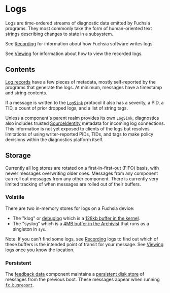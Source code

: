 # Logs

Logs are time-ordered streams of diagnostic data emitted by Fuchsia programs. They most commonly
take the form of human-oriented text strings describing changes to state in a subsystem.

See [Recording] for information about how Fuchsia software writes logs.

See [Viewing] for information about how to view the recorded logs.

## Contents

[Log records][LogMessage] have a few pieces of metadata, mostly self-reported by the programs that
generate the logs. At minimum, messages have a timestamp and string contents.

If a message is written to the [`LogSink`] protocol it also has a severity, a PID, a TID, a count of
prior dropped logs, and a list of string tags.

Unless a component's parent realm provides its own `LogSink`, diagnostics also includes trusted
[SourceIdentity] metadata for incoming log connections. This information is not yet exposed to
clients of the logs but resolves limitations of using writer-reported PIDs, TIDs, and tags to make
policy decisions within the diagnostics platform itself.

## Storage

Currently all log stores are rotated on a first-in-first-out (FIFO) basis, with newer messages
overwriting older ones. Messages from any component can roll out messages from any other component.
There is currently very limited tracking of when messages are rolled out of their buffers.

### Volatile

There are two in-memory stores for logs on a Fuchsia device:

* The "klog" or [debuglog] which is a [128kb buffer in the kernel].
* The "syslog" which is a [4MB buffer in the Archivist] that runs as a singleton in `sys`.

Note: If you can't find some logs, see [Recording] logs to find out which of these buffers is the
intended point of transit for your message. See [Viewing] logs once you know the location.

### Persistent

The [feedback data] component maintains a [persistent disk store] of messages from the previous
boot. These messages appear when running [`fx bugreport`].

[LogMessage]: https://fuchsia.dev/reference/fidl/fuchsia.logger#LogMessage
[`LogSink`]: https://fuchsia.dev/reference/fidl/fuchsia.logger#LogSink
[SourceIdentity]: https://fuchsia.dev/reference/fidl/fuchsia.sys.internal#SourceIdentity
[debuglog]: /docs/reference/kernel_objects/debuglog.md
[128kb buffer in the kernel]: /zircon/kernel/lib/debuglog/debuglog.cc
[4MB buffer in the archivist]: /src/diagnostics/archivist/src/logs.rs
[Recording]: /docs/development/logs/recording.md
[Viewing]: /docs/development/logs/viewing.md
[feedback data]: /src/developer/forensics/feedback_data
[persistent disk store]: /src/developer/forensics/feedback_data/system_log_recorder/system_log_recorder.h
[`fx bugreport`]: /src/developer/forensics/bugreport/README.md
